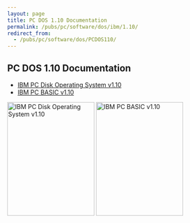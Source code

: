 ```yaml
---
layout: page
title: PC DOS 1.10 Documentation
permalink: /pubs/pc/software/dos/ibm/1.10/
redirect_from:
  - /pubs/pc/software/dos/PCDOS110/
---
```


PC DOS 1.10 Documentation
-------------------------

* [IBM PC Disk Operating System v1.10](https://s3-us-west-2.amazonaws.com/archive.pcjs.org/pubs/pc/software/dos/PCDOS110/PCDOS110.pdf)
* [IBM PC BASIC v1.10](https://s3-us-west-2.amazonaws.com/archive.pcjs.org/pubs/pc/software/dos/PCDOS110/BASIC110.pdf)

[<img src="/pubs/images/PCDOS100-thumb.jpg" width="200" height="260" alt="IBM PC Disk Operating System v1.10"/>](https://s3-us-west-2.amazonaws.com/archive.pcjs.org/pubs/pc/software/dos/PCDOS110/PCDOS110.pdf)
[<img src="/pubs/images/PCDOS110-thumb.jpg" width="200" height="260" alt="IBM PC BASIC v1.10"/>](https://s3-us-west-2.amazonaws.com/archive.pcjs.org/pubs/pc/software/dos/PCDOS110/BASIC110.pdf)
